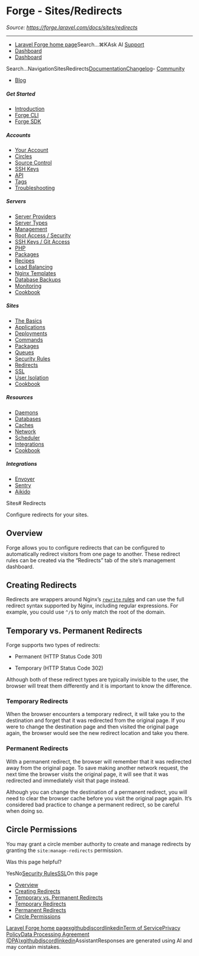 # Forge - Sites/Redirects

*Source: https://forge.laravel.com/docs/sites/redirects*

---

- [Laravel Forge home page](https://forge.laravel.com)Search...⌘KAsk AI
[Support](/cdn-cgi/l/email-protection#1f79706d787a5f737e6d7e697a73317c7072)
- [Dashboard](https://forge.laravel.com)
- [Dashboard](https://forge.laravel.com)

Search...NavigationSitesRedirects[Documentation](/docs/introduction)[Changelog](/docs/changelog/changelog)- [Community](https://discord.com/invite/laravel)
- [Blog](https://blog.laravel.com/forge)
##### Get Started

- [Introduction](/docs/introduction)
- [Forge CLI](/docs/cli)
- [Forge SDK](/docs/sdk)

##### Accounts

- [Your Account](/docs/accounts/your-account)
- [Circles](/docs/accounts/circles)
- [Source Control](/docs/accounts/source-control)
- [SSH Keys](/docs/accounts/ssh)
- [API](/docs/accounts/api)
- [Tags](/docs/accounts/tags)
- [Troubleshooting](/docs/accounts/cookbook)

##### Servers

- [Server Providers](/docs/servers/providers)
- [Server Types](/docs/servers/types)
- [Management](/docs/servers/management)
- [Root Access / Security](/docs/servers/provisioning-process)
- [SSH Keys / Git Access](/docs/servers/ssh)
- [PHP](/docs/servers/php)
- [Packages](/docs/servers/packages)
- [Recipes](/docs/servers/recipes)
- [Load Balancing](/docs/servers/load-balancing)
- [Nginx Templates](/docs/servers/nginx-templates)
- [Database Backups](/docs/servers/backups)
- [Monitoring](/docs/servers/monitoring)
- [Cookbook](/docs/servers/cookbook)

##### Sites

- [The Basics](/docs/sites/the-basics)
- [Applications](/docs/sites/applications)
- [Deployments](/docs/sites/deployments)
- [Commands](/docs/sites/commands)
- [Packages](/docs/sites/packages)
- [Queues](/docs/sites/queues)
- [Security Rules](/docs/sites/security-rules)
- [Redirects](/docs/sites/redirects)
- [SSL](/docs/sites/ssl)
- [User Isolation](/docs/sites/user-isolation)
- [Cookbook](/docs/sites/cookbook)

##### Resources

- [Daemons](/docs/resources/daemons)
- [Databases](/docs/resources/databases)
- [Caches](/docs/resources/caches)
- [Network](/docs/resources/network)
- [Scheduler](/docs/resources/scheduler)
- [Integrations](/docs/resources/integrations)
- [Cookbook](/docs/resources/cookbook)

##### Integrations

- [Envoyer](/docs/integrations/envoyer)
- [Sentry](/docs/integrations/sentry)
- [Aikido](/docs/integrations/aikido)

Sites# Redirects

Configure redirects for your sites.

## [​](#overview)Overview

Forge allows you to configure redirects that can be configured to automatically redirect visitors from one page to another. These redirect rules can be created via the “Redirects” tab of the site’s management dashboard.

## [​](#creating-redirects)Creating Redirects

Redirects are wrappers around Nginx’s [`rewrite` rules](https://nginx.org/en/docs/http/ngx_http_rewrite_module.html#rewrite) and can use the full redirect syntax supported by Nginx, including regular expressions. For example, you could use `^/$` to only match the root of the domain.

## [​](#temporary-vs-permanent-redirects)Temporary vs. Permanent Redirects

Forge supports two types of redirects:

- Permanent (HTTP Status Code 301)

- Temporary (HTTP Status Code 302)

Although both of these redirect types are typically invisible to the user, the browser will treat them differently and it is important to know the difference.

### [​](#temporary-redirects)Temporary Redirects

When the browser encounters a temporary redirect, it will take you to the destination and forget that it was redirected from the original page. If you were to change the destination page and then visited the original page again, the browser would see the new redirect location and take you there.

### [​](#permanent-redirects)Permanent Redirects

With a permanent redirect, the browser will remember that it was redirected away from the original page. To save making another network request, the next time the browser visits the original page, it will see that it was redirected and immediately visit that page instead.

Although you can change the destination of a permanent redirect, you will need to clear the browser cache before you visit the original page again. It’s considered bad practice to change a permanent redirect, so be careful when doing so.

## [​](#circle-permissions)Circle Permissions

You may grant a circle member authority to create and manage redirects by granting the `site:manage-redirects` permission.

Was this page helpful?

YesNo[Security Rules](/docs/sites/security-rules)[SSL](/docs/sites/ssl)On this page
- [Overview](#overview)
- [Creating Redirects](#creating-redirects)
- [Temporary vs. Permanent Redirects](#temporary-vs-permanent-redirects)
- [Temporary Redirects](#temporary-redirects)
- [Permanent Redirects](#permanent-redirects)
- [Circle Permissions](#circle-permissions)

[Laravel Forge home page](https://forge.laravel.com)[x](https://x.com/laravelphp)[github](https://github.com/laravel)[discord](https://discord.com/invite/laravel)[linkedin](https://linkedin.com/company/laravel)[Term of Service](https://forge.laravel.com/terms-of-service)[Privacy Policy](https://forge.laravel.com/privacy-policy)[Data Processing Agreement (DPA)](https://forge.laravel.com/data-processing-agreement)[x](https://x.com/laravelphp)[github](https://github.com/laravel)[discord](https://discord.com/invite/laravel)[linkedin](https://linkedin.com/company/laravel)AssistantResponses are generated using AI and may contain mistakes.